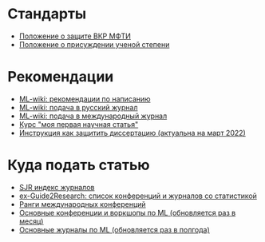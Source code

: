 # Стандарты
* [Положение о защите ВКР МФТИ](https://mipt.ru/docs/download.php?code=prikaz_ob_utverzhdenii_polozheniya_o_vypusknoy_kvalikafitsionnoy_rabote_studentov_mfti_49_1_ot_21_01)
* [Положение о присуждении ученой степени](http://www.consultant.ru/document/cons_doc_LAW_152458/3accc895434fd7ce6fd7d8f8a570ab064e960560/)

# Рекомендации 
* [ML-wiki: рекомендации по написанию](http://www.machinelearning.ru/wiki/index.php?title=%D0%9D%D0%B0%D0%BF%D0%B8%D1%81%D0%B0%D0%BD%D0%B8%D0%B5_%D0%BE%D1%82%D1%87%D1%91%D1%82%D0%BE%D0%B2_%D0%B8_%D1%81%D1%82%D0%B0%D1%82%D0%B5%D0%B9_%28%D1%80%D0%B5%D0%BA%D0%BE%D0%BC%D0%B5%D0%BD%D0%B4%D0%B0%D1%86%D0%B8%D0%B8%29)
* [ML-wiki: подача в русский журнал](http://www.machinelearning.ru/wiki/index.php?title=%D0%90%D0%B2%D1%82%D0%BE%D0%BC%D0%B0%D1%82%D0%B8%D0%B7%D0%B0%D1%86%D0%B8%D1%8F_%D0%B8_%D1%81%D1%82%D0%B0%D0%BD%D0%B4%D0%B0%D1%80%D1%82%D0%B8%D0%B7%D0%B0%D1%86%D0%B8%D1%8F_%D0%BD%D0%B0%D1%83%D1%87%D0%BD%D1%8B%D1%85_%D0%B8%D1%81%D1%81%D0%BB%D0%B5%D0%B4%D0%BE%D0%B2%D0%B0%D0%BD%D0%B8%D0%B9_%28%D0%BF%D1%80%D0%B0%D0%BA%D1%82%D0%B8%D0%BA%D0%B0%2C_%D0%92.%D0%92._%D0%A1%D1%82%D1%80%D0%B8%D0%B6%D0%BE%D0%B2%29#.D0.9A.D0.B0.D0.BA_.D0.BF.D0.BE.D0.B4.D0.B0.D1.82.D1.8C_.D1.81.D1.82.D0.B0.D1.82.D1.8C.D1.8E_.D0.B2_.D1.80.D1.83.D1.81.D1.81.D0.BA.D0.B8.D0.B9_.D0.B6.D1.83.D1.80.D0.BD.D0.B0.D0.BB)
* [ML-wiki: подача в международный журнал](http://www.machinelearning.ru/wiki/index.php?title=%D0%90%D0%B2%D1%82%D0%BE%D0%BC%D0%B0%D1%82%D0%B8%D0%B7%D0%B0%D1%86%D0%B8%D1%8F_%D0%B8_%D1%81%D1%82%D0%B0%D0%BD%D0%B4%D0%B0%D1%80%D1%82%D0%B8%D0%B7%D0%B0%D1%86%D0%B8%D1%8F_%D0%BD%D0%B0%D1%83%D1%87%D0%BD%D1%8B%D1%85_%D0%B8%D1%81%D1%81%D0%BB%D0%B5%D0%B4%D0%BE%D0%B2%D0%B0%D0%BD%D0%B8%D0%B9_%28%D0%BF%D1%80%D0%B0%D0%BA%D1%82%D0%B8%D0%BA%D0%B0%2C_%D0%92.%D0%92._%D0%A1%D1%82%D1%80%D0%B8%D0%B6%D0%BE%D0%B2%29#.D0.9A.D0.B0.D0.BA_.D0.BF.D0.BE.D0.B4.D0.B0.D1.82.D1.8C_.D1.81.D1.82.D0.B0.D1.82.D1.8C.D1.8E_.D0.B2_.D0.BC.D0.B5.D0.B6.D0.B4.D1.83.D0.BD.D0.B0.D1.80.D0.BE.D0.B4.D0.BD.D1.8B.D0.B9_.D0.B6.D1.83.D1.80.D0.BD.D0.B0.D0.BB)
* [Курс "моя первая научная статья"](../../course/automation_scientific_research/index.html)
* [Инструкция как защитить диссертацию (актуальна на март 2022)](https://docs.google.com/document/d/1TzV5e7-7WhPwLzgyWidYykx2HlXYs0g4pBrr28dpbrk/edit?usp=sharing)

# Куда подать статью
* [SJR индекс журналов](https://www.scimagojr.com/)
* [ex-Guide2Research: список конференций и журналов со статистикой](https://research.com/)
* [Ранги международных конференций](http://www.conferenceranks.com/)
* [Основные конференции и воркшопы по ML  (обновляется раз в месяц)](https://tinyurl.com/bahleg-conf)
* [Основные журналы по ML  (обновляется раз в полгода)](https://tinyurl.com/bahleg-journals)


